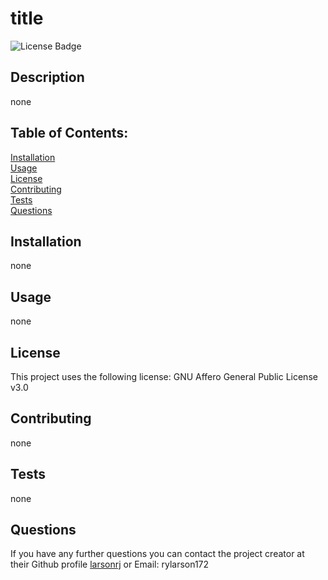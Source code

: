 # title  
  ![License Badge](https://img.shields.io/badge/License-GNU%20Affero%20General%20Public%20License%20v3.0-green)   
  ## Description  
  none
  ## Table of Contents:  
  [Installation](#Installation)  
  [Usage](#Usage)  
[License](#License)  
  [Contributing](#Contributing)  
  [Tests](#Tests)  
  [Questions](#Questions)  
  ## Installation <a name="Installation"></a>  
  none  
  ## Usage <a name="Usage"></a>  
  none  
  ## License <a name='License'></a>  
This project uses the following license: GNU Affero General Public License v3.0  
  ## Contributing <a name="Contributing"></a>  
  none  
  ## Tests <a name="Tests"></a>  
  none  
  ## Questions <a name="Questions"></a>  
  If you have any further questions you can contact the project creator at their Github profile [larsonrj](https://github.com/larsonrj) or Email: rylarson172